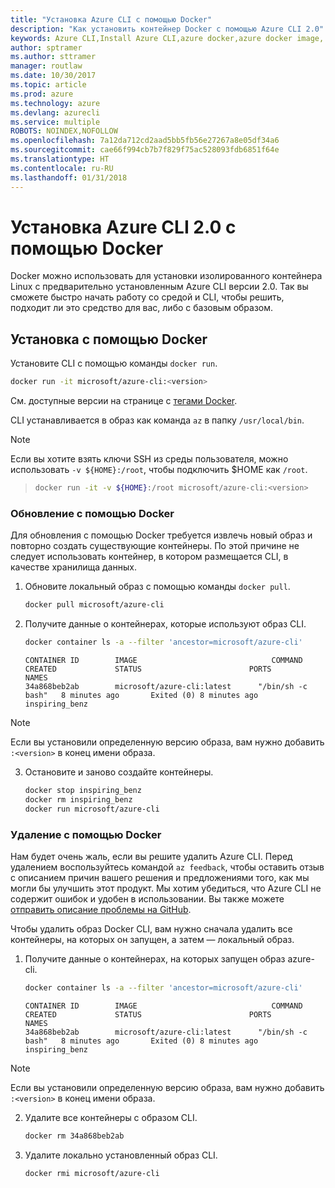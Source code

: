 ```yaml
---
title: "Установка Azure CLI с помощью Docker"
description: "Как установить контейнер Docker с помощью Azure CLI 2.0"
keywords: Azure CLI,Install Azure CLI,azure docker,azure docker image,
author: sptramer
ms.author: sttramer
manager: routlaw
ms.date: 10/30/2017
ms.topic: article
ms.prod: azure
ms.technology: azure
ms.devlang: azurecli
ms.service: multiple
ROBOTS: NOINDEX,NOFOLLOW
ms.openlocfilehash: 7a12da712cd2aad5bb5fb56e27267a8e05df34a6
ms.sourcegitcommit: cae66f994cb7b7f829f75ac528093fdb6851f64e
ms.translationtype: HT
ms.contentlocale: ru-RU
ms.lasthandoff: 01/31/2018
---
```

# <a name="install-azure-cli-20-with-docker"></a>Установка Azure CLI 2.0 с помощью Docker

Docker можно использовать для установки изолированного контейнера Linux с предварительно установленным Azure CLI версии 2.0. Так вы сможете быстро начать работу со средой и CLI, чтобы решить, подходит ли это средство для вас, либо с базовым образом.

## <a name="install-with-docker"></a>Установка с помощью Docker

Установите CLI с помощью команды `docker run`.

   ```bash
   docker run -it microsoft/azure-cli:<version>
   ```

См. доступные версии на странице с [тегами Docker](https://hub.docker.com/r/microsoft/azure-cli/tags/).

CLI устанавливается в образ как команда `az` в папку `/usr/local/bin`.

> [!NOTE]
> Если вы хотите взять ключи SSH из среды пользователя, можно использовать `-v ${HOME}:/root`, чтобы подключить $HOME как `/root`.

> ```bash
> docker run -it -v ${HOME}:/root microsoft/azure-cli:<version>
> ```

### <a name="update-with-docker"></a>Обновление с помощью Docker

Для обновления с помощью Docker требуется извлечь новый образ и повторно создать существующие контейнеры. По этой причине не следует использовать контейнер, в котором размещается CLI, в качестве хранилища данных.

1. Обновите локальный образ с помощью команды `docker pull`.

   ```bash
   docker pull microsoft/azure-cli
   ```

2. Получите данные о контейнерах, которые используют образ CLI.

   ```bash
   docker container ls -a --filter 'ancestor=microsoft/azure-cli'
   ```

   ```output
   CONTAINER ID        IMAGE                              COMMAND             CREATED             STATUS                        PORTS               NAMES
   34a868beb2ab        microsoft/azure-cli:latest      "/bin/sh -c bash"   8 minutes ago       Exited (0) 8 minutes ago                       inspiring_benz
   ```

  > [!NOTE]
  > Если вы установили определенную версию образа, вам нужно добавить `:<version>` в конец имени образа.

3. Остановите и заново создайте контейнеры.

   ```bash
   docker stop inspiring_benz
   docker rm inspiring_benz
   docker run microsoft/azure-cli
   ```

### <a name="uninstall-with-docker"></a>Удаление с помощью Docker

Нам будет очень жаль, если вы решите удалить Azure CLI. Перед удалением воспользуйтесь командой `az feedback`, чтобы оставить отзыв с описанием причин вашего решения и предложениями того, как мы могли бы улучшить этот продукт. Мы хотим убедиться, что Azure CLI не содержит ошибок и удобен в использовании. Вы также можете [отправить описание проблемы на GitHub](https://github.com/Azure/azure-cli/issues).

Чтобы удалить образ Docker CLI, вам нужно сначала удалить все контейнеры, на которых он запущен, а затем — локальный образ.

1. Получите данные о контейнерах, на которых запущен образ azure-cli.

   ```bash
   docker container ls -a --filter 'ancestor=microsoft/azure-cli'
   ```

   ```output
   CONTAINER ID        IMAGE                              COMMAND             CREATED             STATUS                        PORTS               NAMES
   34a868beb2ab        microsoft/azure-cli:latest      "/bin/sh -c bash"   8 minutes ago       Exited (0) 8 minutes ago                       inspiring_benz
   ```
  > [!NOTE]
  > Если вы установили определенную версию образа, вам нужно добавить `:<version>` в конец имени образа.

2. Удалите все контейнеры с образом CLI.

   ```bash
   docker rm 34a868beb2ab
   ```

3. Удалите локально установленный образ CLI.

   ```bash
   docker rmi microsoft/azure-cli
   ```

